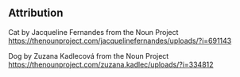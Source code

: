 ## Attribution
Cat by Jacqueline Fernandes from the Noun Project
https://thenounproject.com/jacquelinefernandes/uploads/?i=691143

Dog by Zuzana Kadlecová from the Noun Project
https://thenounproject.com/zuzana.kadlec/uploads/?i=334812
